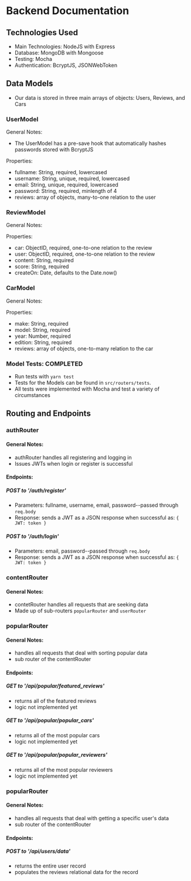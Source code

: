# Backend Documentation

## Technologies Used
 - Main Technologies: NodeJS with Express
 - Database: MongoDB with Mongoose
 - Testing: Mocha
 - Authentication: BcryptJS, JSONWebToken

## Data Models
- Our data is stored in three main arrays of objects: Users, Reviews, and Cars

### UserModel
General Notes:
- The UserModel has a pre-save hook that automatically hashes passwords stored with BcryptJS

Properties:
- fullname: String, required, lowercased
- username: String, unique, required, lowercased
- email: String, unique, required, lowercased
- password: String, required, minlength of 4
- reviews: array of objects, many-to-one relation to the user

### ReviewModel
General Notes: 

Properties:
- car: ObjectID, required, one-to-one relation to the review
- user: ObjectID, required, one-to-one relation to the review
- content: String, required
- score: String, required
- createOn: Date, defaults to the Date.now()

### CarModel
General Notes:

Properties:
- make: String, required
- model: String, required
- year: Number, required
- edition: String, required
- reviews: array of objects, one-to-many relation to the car


### Model Tests: COMPLETED
- Run tests with `yarn test`
- Tests for the Models can be found in `src/routers/tests`.
- All tests were implemented with Mocha and test a variety of circumstances

## Routing and Endpoints

### authRouter
#### General Notes:
- authRouter handles all registering and logging in
- Issues JWTs when login or register is successful

#### Endpoints:
##### POST to '/auth/register'
- Parameters: fullname, username, email, password--passed through `req.body`
- Response: sends a JWT as a JSON response when successful as: `{ JWT: token }`

##### POST to '/auth/login'
- Parameters: email, password--passed through `req.body`
- Response: sends a JWT as a JSON response when successful as: `{ JWT: token }`

### contentRouter
#### General Notes:
- contetRouter handles all requests that are seeking data
- Made up of sub-routers `popularRouter` and `userRouter`

### popularRouter
#### General Notes:
- handles all requests that deal with sorting popular data
- sub router of the contentRouter

#### Endpoints:
##### GET to '/api/popular/featured_reviews'
- returns all of the featured reviews
- logic not implemented yet

##### GET to '/api/popular/popular_cars'
- returns all of the most popular cars
- logic not implemented yet

##### GET to '/api/popular/popular_reviewers'
- returns all of the most popular reviewers
- logic not implemented yet

### popularRouter
#### General Notes:
- handles all requests that deal with getting a specific user's data
- sub router of the contentRouter

#### Endpoints:
##### POST to '/api/users/data'
- returns the entire user record
- populates the reviews relational data for the record